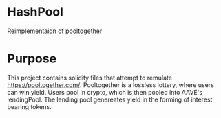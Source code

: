 # HashPool
Reimplementaion of pooltogether

# Purpose
This project contains solidity files that attempt to remulate https://pooltogether.com/. Pooltogether is a lossless lottery, where users can win yield. Users pool in crypto, which is then pooled into AAVE's lendingPool. The lending pool genereates yield in the forming of interest bearing tokens. 
